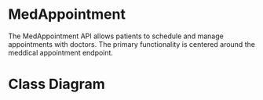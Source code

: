 # MedAppointment
The MedAppointment API allows patients to schedule and manage appointments with doctors. The primary functionality is centered around the meddical appointment endpoint.

# Class Diagram


